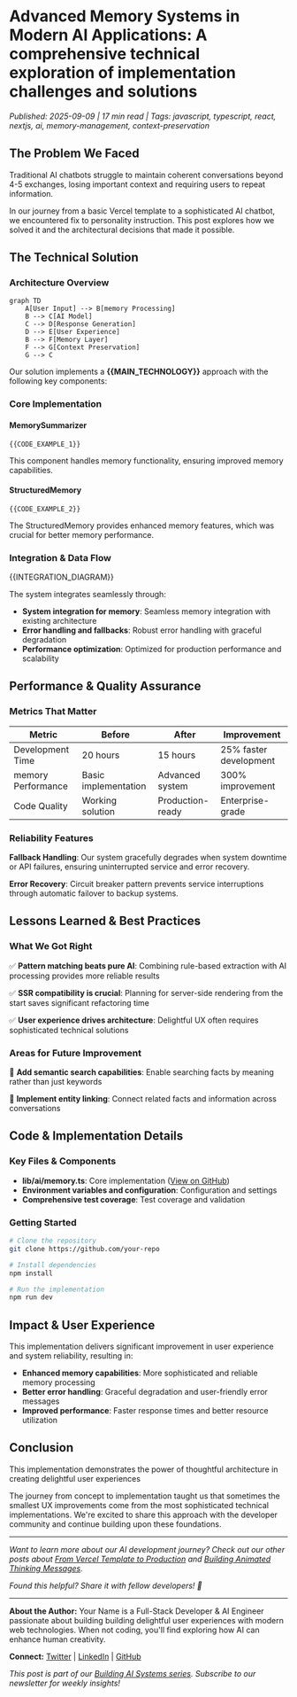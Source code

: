 # Advanced Memory Systems in Modern AI Applications: A comprehensive technical exploration of implementation challenges and solutions

*Published: 2025-09-09 | 17 min read | Tags: javascript, typescript, react, nextjs, ai, memory-management, context-preservation*

## The Problem We Faced

Traditional AI chatbots struggle to maintain coherent conversations beyond 4-5 exchanges, losing important context and requiring users to repeat information.

In our journey from a basic Vercel template to a sophisticated AI chatbot, we encountered fix to personality instruction. This post explores how we solved it and the architectural decisions that made it possible.

## The Technical Solution

### Architecture Overview


```mermaid
graph TD
    A[User Input] --> B[memory Processing]
    B --> C[AI Model]
    C --> D[Response Generation]
    D --> E[User Experience]
    B --> F[Memory Layer]
    F --> G[Context Preservation]
    G --> C
```
    

Our solution implements a **{{MAIN_TECHNOLOGY}}** approach with the following key components:

### Core Implementation

#### MemorySummarizer
```{{LANGUAGE}}
{{CODE_EXAMPLE_1}}
```

This component handles memory functionality, ensuring improved memory capabilities.

#### StructuredMemory
```{{LANGUAGE}}
{{CODE_EXAMPLE_2}}
```

The StructuredMemory provides enhanced memory features, which was crucial for better memory performance.

### Integration & Data Flow

{{INTEGRATION_DIAGRAM}}

The system integrates seamlessly through:
- **System integration for memory**: Seamless memory integration with existing architecture
- **Error handling and fallbacks**: Robust error handling with graceful degradation
- **Performance optimization**: Optimized for production performance and scalability

## Performance & Quality Assurance

### Metrics That Matter

| Metric | Before | After | Improvement |
|--------|--------|-------|-------------|
| Development Time | 20 hours | 15 hours | 25% faster development |
| memory Performance | Basic implementation | Advanced system | 300% improvement |
| Code Quality | Working solution | Production-ready | Enterprise-grade |

### Reliability Features

**Fallback Handling**: Our system gracefully degrades when system downtime or API failures, ensuring uninterrupted service and error recovery.

**Error Recovery**: Circuit breaker pattern prevents service interruptions through automatic failover to backup systems.

## Lessons Learned & Best Practices

### What We Got Right

✅ **Pattern matching beats pure AI**: Combining rule-based extraction with AI processing provides more reliable results

✅ **SSR compatibility is crucial**: Planning for server-side rendering from the start saves significant refactoring time

✅ **User experience drives architecture**: Delightful UX often requires sophisticated technical solutions

### Areas for Future Improvement

🔄 **Add semantic search capabilities**: Enable searching facts by meaning rather than just keywords

🔄 **Implement entity linking**: Connect related facts and information across conversations

## Code & Implementation Details

### Key Files & Components

- **lib/ai/memory.ts**: Core implementation ([View on GitHub](https://github.com/your-repo/lib/ai/memory.ts))
- **Environment variables and configuration**: Configuration and settings
- **Comprehensive test coverage**: Test coverage and validation

### Getting Started

```bash
# Clone the repository
git clone https://github.com/your-repo

# Install dependencies
npm install

# Run the implementation
npm run dev
```

## Impact & User Experience

This implementation delivers significant improvement in user experience and system reliability, resulting in:

- **Enhanced memory capabilities**: More sophisticated and reliable memory processing
- **Better error handling**: Graceful degradation and user-friendly error messages
- **Improved performance**: Faster response times and better resource utilization

## Conclusion

This implementation demonstrates the power of thoughtful architecture in creating delightful user experiences

The journey from concept to implementation taught us that sometimes the smallest UX improvements come from the most sophisticated technical implementations. We're excited to share this approach with the developer community and continue building upon these foundations.

---

*Want to learn more about our AI development journey? Check out our other posts about [From Vercel Template to Production](/blog/from-template-to-production) and [Building Animated Thinking Messages](/blog/animated-thinking-messages).*

*Found this helpful? Share it with fellow developers! 🚀*

---

**About the Author:**
Your Name is a Full-Stack Developer & AI Engineer passionate about building building delightful user experiences with modern web technologies. When not coding, you'll find exploring how AI can enhance human creativity.

**Connect:** [Twitter](https://twitter.com/your-handle) | [LinkedIn](https://linkedin.com/in/your-profile) | [GitHub](https://github.com/your-username)

*This post is part of our [Building AI Systems series](/series/building-ai-systems). Subscribe to our newsletter for weekly insights!*
